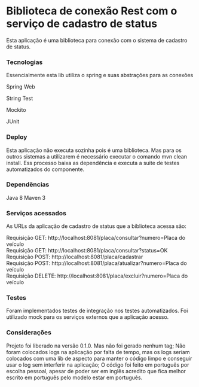 # Biblioteca de conexão Rest com o serviço de cadastro de status

Esta aplicação é uma biblioteca para conexão com o sistema de cadastro de status.

### Tecnologias

Essencialmente esta lib utiliza o spring e suas abstrações para as conexões

Spring Web 

String Test

Mockito

JUnit


### Deploy

Esta aplicação não executa sozinha pois é uma biblioteca.
Mas para os outros sistemas a utilizarem é necessário executar o comando mvn clean install. 
Ess processo baixa as dependência e executa a suite de testes automatizados do componente.

### Dependências

Java 8
Maven 3

### Serviços acessados

As URLs da aplicação de cadastro de status que a biblioteca acessa são:

Requisição GET: http://localhost:8081/placa/consultar?numero=Placa do veículo<br>
Requisição GET: http://localhost:8081/placa/consultar?status=OK<br>
Requisição POST: http://localhost:8081/placa/cadastrar<br>
Requisição POST: http://localhost:8081/placa/atualizar?numero=Placa do veículo<br>
Requisição DELETE: http://localhost:8081/placa/excluir?numero=Placa do veículo


### Testes

Foram implementados testes de integração nos testes automatizados. Foi utilizado mock para os serviços externos que a aplicação acesso.

### Considerações
Projeto foi liberado na versão 0.1.0. Mas não foi gerado nenhum tag;
Não foram colocados logs na aplicação por falta de tempo, mas os logs seriam colocados com uma lib de aspecto para manter o código limpo e conseguir usar o log sem interferir na aplicação;
O código foi feito em português por escolha pessoal, apesar de poder ser em inglês acredito que fica melhor escrito em português pelo modelo estar em português. 


